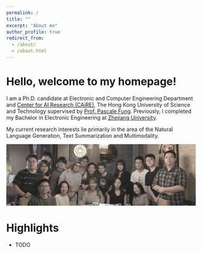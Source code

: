 ```yaml
---
permalink: /
title: ""
excerpt: "About me"
author_profile: true
redirect_from: 
  - /about/
  - /about.html
---
```


Hello, welcome to my homepage!
======
I am a Ph.D. candidate at Electronic and Computer Engineering Department and [Center for AI Research (CAiRE)](https://caire.ust.hk), The Hong Kong University of Science and Technology supervised by [Prof. Pascale Fung](https://pascale.home.ece.ust.hk). Previously, I completed my Bachelor in Electronic Engineering at [Zhejiang University](http://www.zju.edu.cn/mainm.htm).

My current research interests lie primarily in the area of the Natural Language Generation, Text Summarization and Multimodality. 


<img src="/images/group_photo.jpg">
<!-- ![Our group photo](https://github.com/TysonYu/TysonYu.github.io/blob/master/images/group_photo.jpg) -->
<!-- Education History
======
2015 - 2019 Zhejiang University \\
2019 - Now  Hong Kong University of Science and Technology -->

Highlights
======
+ TODO